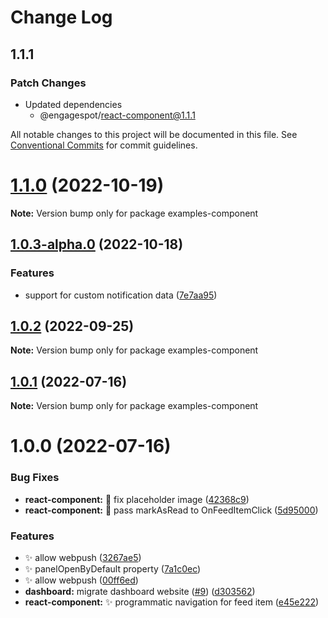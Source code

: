 # Change Log

## 1.1.1

### Patch Changes

- Updated dependencies
  - @engagespot/react-component@1.1.1

All notable changes to this project will be documented in this file.
See [Conventional Commits](https://conventionalcommits.org) for commit guidelines.

# [1.1.0](https://github.com/Engagespot/engagespot/compare/v1.0.3-alpha.0...v1.1.0) (2022-10-19)

**Note:** Version bump only for package examples-component

## [1.0.3-alpha.0](https://github.com/Engagespot/engagespot/compare/v1.0.2...v1.0.3-alpha.0) (2022-10-18)

### Features

- support for custom notification data ([7e7aa95](https://github.com/Engagespot/engagespot/commit/7e7aa951c7aa2eade222b8d958c2147a9cc2dfd0))

## [1.0.2](https://github.com/Engagespot/engagespot/compare/v1.0.1...v1.0.2) (2022-09-25)

**Note:** Version bump only for package examples-component

## [1.0.1](https://github.com/Engagespot/engagespot/compare/v1.0.0...v1.0.1) (2022-07-16)

**Note:** Version bump only for package examples-component

# 1.0.0 (2022-07-16)

### Bug Fixes

- **react-component:** :bug: fix placeholder image ([42368c9](https://github.com/Engagespot/engagespot/commit/42368c9dc6da5d341458c96f9cd44f868602aed3))
- **react-component:** :bug: pass markAsRead to OnFeedItemClick ([5d95000](https://github.com/Engagespot/engagespot/commit/5d950003a82b27a5d6266ff505eb8e02086861e5))

### Features

- :sparkles: allow webpush ([3267ae5](https://github.com/Engagespot/engagespot/commit/3267ae547dcc55e8e83b7a67dedad0dc3a219879))
- :sparkles: panelOpenByDefault property ([7a1c0ec](https://github.com/Engagespot/engagespot/commit/7a1c0ec563a9797493c0c00e0acad0d875d4f0c8))
- ✨ allow webpush ([00ff6ed](https://github.com/Engagespot/engagespot/commit/00ff6ed47d96e53e4f04c92d568ab9ab882d46e7))
- **dashboard:** migrate dashboard website ([#9](https://github.com/Engagespot/engagespot/issues/9)) ([d303562](https://github.com/Engagespot/engagespot/commit/d303562233ab520fd4ba272338b929681b364494))
- **react-component:** :sparkles: programmatic navigation for feed item ([e45e222](https://github.com/Engagespot/engagespot/commit/e45e222d51294433cbcdfd26f1c6501e3c1532bf))
